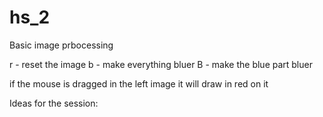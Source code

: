 hs_2
====

Basic image prbocessing

r - reset the image
b - make everything bluer
B - make the blue part bluer

if the mouse is dragged in the left image it will draw in red on it


Ideas for the session:

